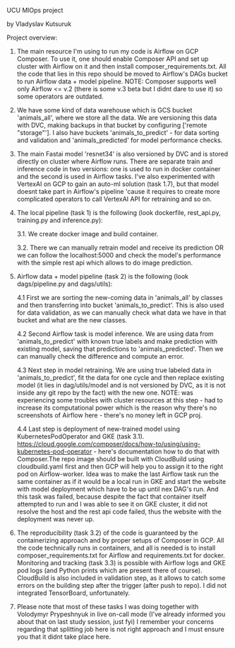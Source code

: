 UCU MlOps project 

by Vladyslav Kutsuruk

Project overview:
1. The main resource I'm using to run my code is Airflow on GCP Composer. To use it, one should enable Composer API and 
set up cluster with Airflow on it and then install composer_requirements.txt. All the code that lies in this repo should
be moved to Airflow's DAGs bucket to run Airflow data + model pipeline. NOTE: Composer supports well only Airflow <= v.2 (there
is some v.3 beta but I didnt dare to use it) so some operators are outdated.
2. We have some kind of data warehouse which is GCS bucket 'animals_all', where we store all the data. 
We are versioning this data with DVC, making backups in that bucket by configuring ['remote "storage"']. 
I also have buckets 'animals_to_predict' - for data sorting and validation and 'animals_predicted' for model performance checks. 
3. The main Fastai model 'resnet34' is also versioned by DVC and is stored directly on cluster where Airflow runs. There are separate 
train and inference code in two versions: one is used to run in docker container and the second is used in
Airflow tasks. I've also experimented with VertexAI on GCP to gain an auto-ml solution (task 1.7), but that model doesnt take part
in Airflow's pipeline 'cause it requires to create more complicated operators to call VertexAI API for retraining and so on. 
3. The local pipeline (task 1) is the following (look dockerfile, rest_api.py, training.py and inference.py):

    3.1. We create docker image and build container.
    
    3.2. There we can manually retrain model and receive its prediction OR we can follow the localhost:5000 and
    check the model's performance with the simple rest api which allows to do image prediction.
4. Airflow data + model pipeline (task 2) is the following (look dags/pipeline.py and dags/utils):

    4.1 First we are sorting the new-coming data in 'animals_all' by classes and then transferring into bucket
     'animals_to_predict'. This is also used for data validation, as we can manually check what data we have
     in that bucket and what are the new classes.
     
    4.2 Second Airflow task is model inference. We are using data from 'animals_to_predict' with known true labels and
    make prediction with existing model, saving that predictions to 'animals_predicted'. Then we can manually check
    the difference and compute an error.
    
    4.3 Next step in model retraining. We are using true labeled data in 'animals_to_predict', fit the data for one cycle
    and then replace existing model (it lies in dag/utils/model and is not versioned by DVC, as it is not inside any git repo
    by the fact) with the new one. NOTE: was experiencing some troubles with cluster resources at this step - had to
    increase its computational power which is the reason why there's no screenshots of Airflow here - there's no money
    left in GCP proj.
    
    4.4 Last step is deployment of new-trained model using KubernetesPodOperator and GKE (task 3.1).
     https://cloud.google.com/composer/docs/how-to/using/using-kubernetes-pod-operator - here's documentation how to do that
     with Composer.The repo image should be built with CloudBuild using cloudbuild.yaml first and then GCP will help you to assign it to the
     right pod on Airflow-worker.
     Idea was to make the last Airflow task
    run the same container as if it would be a local run in GKE and start the website with model deployment which have to
    be up until nex DAG's run. And this task was failed, because despite the fact that container itself attempted to run
    and I was able to see it on GKE cluster, it did not resolve the host and the rest api code failed, thus the website with 
    the deployment was never up.
    
5. The reproducibility (task 3.2) of the code is guaranteed by the containerizing approach and by proper setups of Composer in GCP.
All the code technically runs in containers, and all is needed is to install composer_requirements.txt for Airflow and 
requirements.txt for docker. Monitoring and tracking (task 3.3) is possible with Airflow logs and GKE pod logs (and Python
prints which are present there of course). CloudBuild is also included in validation step, as it allows to catch some errors
on the building step after the trigger (after push to repo).
 I did not integrated TensorBoard, unfortunately.

6. Please note that most of these tasks I was doing together with Volodymyr Prypeshnyuk in live on-call mode 
(I've already informed you about that on last study session, just fyi) 
I remember your concerns regarding that splitting job here is not right approach and I must ensure you that it didnt take place here.


    